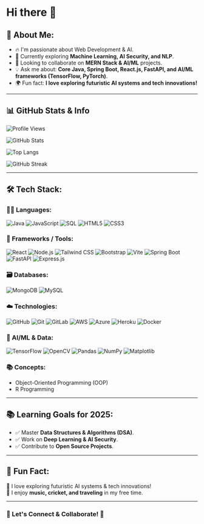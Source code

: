 # Hi there 👋

## 📖 About Me:
- 🔥 I'm passionate about Web Development & AI.
- 🚀 Currently exploring **Machine Learning, AI Security, and NLP**.
- 🎯 Looking to collaborate on **MERN Stack & AI/ML** projects.
- 💡 Ask me about: **Core Java, Spring Boot, React.js, FastAPI, and AI/ML frameworks (TensorFlow, PyTorch)**.
- 🌍 Fun fact: **I love exploring futuristic AI systems and tech innovations!**

---

## 📊 GitHub Stats & Info

<!-- Total GitHub views badge -->
![Profile Views](https://komarev.com/ghpvc/?username=Rayyangit&style=flat-square&color=blue)

<!-- GitHub Stats Card -->
![GitHub Stats](https://github-readme-stats.vercel.app/api?username=Rayyangit&show_icons=true&count_private=true&hide_title=true&theme=radical)

<!-- Top Languages -->
![Top Langs](https://github-readme-stats.vercel.app/api/top-langs/?username=Rayyangit&layout=compact&theme=radical)

<!-- GitHub Streak -->
![GitHub Streak](https://github-readme-streak-stats.herokuapp.com/?user=Rayyangit&theme=radical)

---

## 🛠 Tech Stack:

### 👨‍💻 Languages:
![Java](https://img.shields.io/badge/Java-%23ED8B00.svg?style=for-the-badge&logo=openjdk&logoColor=white)
![JavaScript](https://img.shields.io/badge/JavaScript-%23F7DF1E.svg?style=for-the-badge&logo=javascript&logoColor=black)
![SQL](https://img.shields.io/badge/SQL-%2300f.svg?style=for-the-badge&logo=mysql&logoColor=white)
![HTML5](https://img.shields.io/badge/HTML5-%23E34F26.svg?style=for-the-badge&logo=html5&logoColor=white)
![CSS3](https://img.shields.io/badge/CSS3-%231572B6.svg?style=for-the-badge&logo=css3&logoColor=white)

### 🧩 Frameworks / Tools:
![React](https://img.shields.io/badge/React-%2320232a.svg?style=for-the-badge&logo=react&logoColor=%2361DAFB)
![Node.js](https://img.shields.io/badge/Node.js-%2343853D.svg?style=for-the-badge&logo=node.js&logoColor=white)
![Tailwind CSS](https://img.shields.io/badge/Tailwind_CSS-%2338B2AC.svg?style=for-the-badge&logo=tailwind-css&logoColor=white)
![Bootstrap](https://img.shields.io/badge/Bootstrap-%237952B3.svg?style=for-the-badge&logo=bootstrap&logoColor=white)
![Vite](https://img.shields.io/badge/Vite-%23646CFF.svg?style=for-the-badge&logo=vite&logoColor=white)
![Spring Boot](https://img.shields.io/badge/Spring_Boot-%236DB33F.svg?style=for-the-badge&logo=spring&logoColor=white)
![FastAPI](https://img.shields.io/badge/FastAPI-%230092E6.svg?style=for-the-badge&logo=fastapi&logoColor=white)
![Express.js](https://img.shields.io/badge/Express.js-%23404D59.svg?style=for-the-badge&logo=express&logoColor=white)

### 🗃 Databases:
![MongoDB](https://img.shields.io/badge/MongoDB-%2347A248.svg?style=for-the-badge&logo=mongodb&logoColor=white)
![MySQL](https://img.shields.io/badge/MySQL-%2300f.svg?style=for-the-badge&logo=mysql&logoColor=white)

### ☁️ Technologies:
![GitHub](https://img.shields.io/badge/GitHub-%23121011.svg?style=for-the-badge&logo=github&logoColor=white)
![Git](https://img.shields.io/badge/Git-%23F05032.svg?style=for-the-badge&logo=git&logoColor=white)
![GitLab](https://img.shields.io/badge/GitLab-%23FC6D26.svg?style=for-the-badge&logo=gitlab&logoColor=white)
![AWS](https://img.shields.io/badge/AWS-%23FF9900.svg?style=for-the-badge&logo=amazonaws&logoColor=white)
![Azure](https://img.shields.io/badge/Azure-%230072C6.svg?style=for-the-badge&logo=microsoftazure&logoColor=white)
![Heroku](https://img.shields.io/badge/Heroku-%23430098.svg?style=for-the-badge&logo=heroku&logoColor=white)
![Docker](https://img.shields.io/badge/Docker-%232496ED.svg?style=for-the-badge&logo=docker&logoColor=white)

### 🤖 AI/ML & Data:
![TensorFlow](https://img.shields.io/badge/TensorFlow-%23FF6F00.svg?style=for-the-badge&logo=tensorflow&logoColor=white)
![OpenCV](https://img.shields.io/badge/OpenCV-%235C3EE8.svg?style=for-the-badge&logo=opencv&logoColor=white)
![Pandas](https://img.shields.io/badge/Pandas-%23150458.svg?style=for-the-badge&logo=pandas&logoColor=white)
![NumPy](https://img.shields.io/badge/NumPy-%23013243.svg?style=for-the-badge&logo=numpy&logoColor=white)
![Matplotlib](https://img.shields.io/badge/Matplotlib-%230000FF.svg?style=for-the-badge&logo=matplotlib&logoColor=white)

### 📚 Concepts:
- Object-Oriented Programming (OOP)
- R Programming

---

## 📚 Learning Goals for 2025:
- ✅ Master **Data Structures & Algorithms (DSA)**.
- ✅ Work on **Deep Learning & AI Security**.
- ✅ Contribute to **Open Source Projects**.

---

## 🎯 Fun Fact:
🚀 I love exploring futuristic AI systems & tech innovations!  
🎵 I enjoy **music, cricket, and traveling** in my free time.

---

### **📢 Let's Connect & Collaborate! 🚀**
